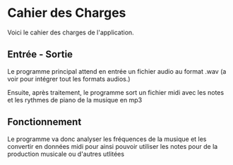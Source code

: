 # Cahier des Charges

Voici le cahier des charges de l'application.

## Entrée - Sortie 

Le programme principal attend en entrée un fichier audio au format .wav (a voir pour intégrer tout les formats audios.)

Ensuite, après traitement, le programme sort un fichier midi avec les notes et les rythmes de piano de la musique en mp3

## Fonctionnement

Le programme va donc analyser les fréquences de la musique et les convertir en données midi pour ainsi pouvoir utiliser les notes pour de la production musicale ou d'autres utlitées